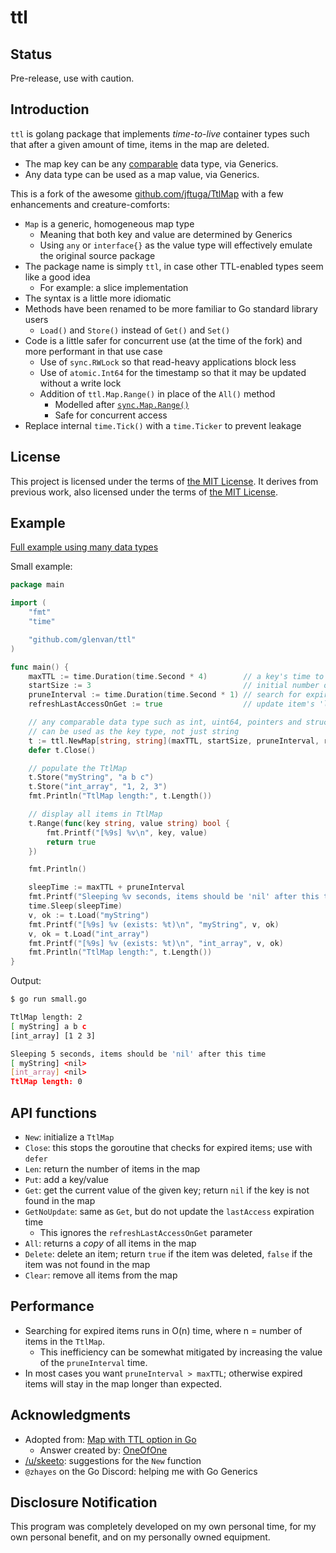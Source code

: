 # ttl

## Status

Pre-release, use with caution.

## Introduction

`ttl` is golang package that implements *time-to-live* container types such that after a given
amount of time, items in the map are deleted.

- The map key can be any [comparable](https://go.dev/ref/spec#Comparison_operators) data type, via
  Generics.
- Any data type can be used as a map value, via Generics.

This is a fork of the awesome [github.com/jftuga/TtlMap](https://github.com/jftuga/TtlMap) with a
few enhancements and creature-comforts:

- `Map` is a generic, homogeneous map type
  - Meaning that both key and value are determined by Generics
  - Using `any` or `interface{}` as the value type will effectively emulate the original source
    package
- The package name is simply `ttl`, in case other TTL-enabled types seem like a good idea
  - For example: a slice implementation
- The syntax is a little more idiomatic
- Methods have been renamed to be more familiar to Go standard library users
  - `Load()` and `Store()` instead of `Get()` and `Set()`
- Code is a little safer for concurrent use (at the time of the fork) and more performant in that
  use case
  - Use of `sync.RWLock` so that read-heavy applications block less
  - Use of `atomic.Int64` for the timestamp so that it may be updated without a write lock
  - Addition of `ttl.Map.Range()` in place of the `All()` method
    - Modelled after [`sync.Map.Range()`](https://pkg.go.dev/sync@go1.21.4#Map.Range)
    - Safe for concurrent access
- Replace internal `time.Tick()` with a `time.Ticker` to prevent leakage

## License

This project is licensed under the terms of [the MIT License](./LICENSE). It derives from
previous work, also licensed under the terms of [the MIT License](./LICENSE.orig.txt).

## Example

[Full example using many data types](example/example.go)

Small example:

```go
package main

import (
	"fmt"
	"time"

	"github.com/glenvan/ttl"
)

func main() {
	maxTTL := time.Duration(time.Second * 4)        // a key's time to live in seconds
	startSize := 3                                  // initial number of items in map
	pruneInterval := time.Duration(time.Second * 1) // search for expired items every 'pruneInterval' seconds
	refreshLastAccessOnGet := true                  // update item's 'lastAccessTime' on a .Get()

	// any comparable data type such as int, uint64, pointers and struct types (if all field types are comparable)
	// can be used as the key type, not just string
	t := ttl.NewMap[string, string](maxTTL, startSize, pruneInterval, refreshLastAccessOnGet)
	defer t.Close()

	// populate the TtlMap
	t.Store("myString", "a b c")
	t.Store("int_array", "1, 2, 3")
	fmt.Println("TtlMap length:", t.Length())

	// display all items in TtlMap
	t.Range(func(key string, value string) bool {
		fmt.Printf("[%9s] %v\n", key, value)
		return true
	})

	fmt.Println()

	sleepTime := maxTTL + pruneInterval
	fmt.Printf("Sleeping %v seconds, items should be 'nil' after this time\n", sleepTime)
	time.Sleep(sleepTime)
	v, ok := t.Load("myString")
	fmt.Printf("[%9s] %v (exists: %t)\n", "myString", v, ok)
	v, ok = t.Load("int_array")
	fmt.Printf("[%9s] %v (exists: %t)\n", "int_array", v, ok)
	fmt.Println("TtlMap length:", t.Length())
}
```

Output:

```bash
$ go run small.go

TtlMap length: 2
[ myString] a b c
[int_array] [1 2 3]

Sleeping 5 seconds, items should be 'nil' after this time
[ myString] <nil>
[int_array] <nil>
TtlMap length: 0
```

## API functions

- `New`: initialize a `TtlMap`
- `Close`: this stops the goroutine that checks for expired items; use with `defer`
- `Len`: return the number of items in the map
- `Put`: add a key/value
- `Get`: get the current value of the given key; return `nil` if the key is not found in the map
- `GetNoUpdate`: same as `Get`, but do not update the `lastAccess` expiration time
  - This ignores the `refreshLastAccessOnGet` parameter
- `All`: returns a *copy* of all items in the map
- `Delete`: delete an item; return `true` if the item was deleted, `false` if the item was not
  found in the map
- `Clear`: remove all items from the map

## Performance

- Searching for expired items runs in O(n) time, where n = number of items in the `TtlMap`.
  - This inefficiency can be somewhat mitigated by increasing the value of the `pruneInterval` time.
- In most cases you want `pruneInterval > maxTTL`; otherwise expired items will stay in the map
  longer than expected.

## Acknowledgments

- Adopted from: [Map with TTL option in Go](https://stackoverflow.com/a/25487392/452281)
  - Answer created by: [OneOfOne](https://stackoverflow.com/users/145587/oneofone)
- [/u/skeeto](https://old.reddit.com/user/skeeto): suggestions for the `New` function
- `@zhayes` on the Go Discord: helping me with Go Generics

## Disclosure Notification

This program was completely developed on my own personal time, for my own personal benefit, and on
my personally owned equipment.
